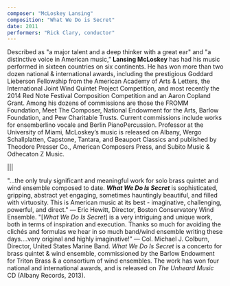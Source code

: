 ```yaml
---
composer: "McLoskey Lansing"
composition: "What We Do is Secret"
date: 2011
performers: "Rick Clary, conductor"
---
```

Described as "a major talent and a deep thinker with a great ear" and "a distinctive voice in American music,” **Lansing McLoskey** has had his music performed in sixteen countries on six continents. He has won more than two dozen national & international awards, including the prestigious Goddard Lieberson Fellowship from the American Academy of Arts & Letters, the International Joint Wind Quintet Project Competition, and most recently the 2014 Red Note Festival Composition Competition and an Aaron Copland Grant. Among his dozens of commissions are those the FROMM Foundation, Meet The Composer, National Endowment for the Arts, Barlow Foundation, and Pew Charitable Trusts. Current commissions include works for ensemberlino vocale and Berlin PianoPercussion. Professor at the University of Miami, McLoskey’s music is released on Albany, Wergo Schallplatten, Capstone, Tantara, and Beauport Classics and published by Theodore Presser Co., American Composers Press, and Subito Music & Odhecaton Z Music.

|||

"...the only truly significant and meaningful work for solo brass quintet and wind ensemble composed to date. **_What We Do Is Secret_** is sophisticated, gripping, abstract yet engaging, sometimes hauntingly beautiful, and filled with virtuosity. This is American music at its best - imaginative, challenging, powerful, and direct." ― Eric Hewitt, Director, Boston Conservatory Wind Ensemble. "[*What We Do Is Secret*] is a very intriguing and unique work, both in terms of inspiration and execution. Thanks so much for avoiding the clichés and formulas we hear in so much band/wind ensemble writing these days....very original and highly imaginative!” ― Col. Michael J. Colburn, Director, United States Marine Band. *What We Do Is Secret* is a concerto for brass quintet & wind ensemble, commissioned by the Barlow Endowment for Triton Brass & a consortium of wind ensembles. The work has won four national and international awards, and is released on *The Unheard Music* CD (Albany Records, 2013).